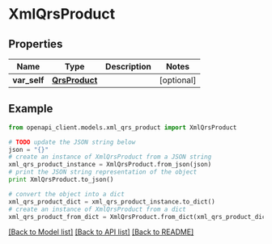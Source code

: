 # XmlQrsProduct


## Properties
Name | Type | Description | Notes
------------ | ------------- | ------------- | -------------
**var_self** | [**QrsProduct**](QrsProduct.md) |  | [optional] 

## Example

```python
from openapi_client.models.xml_qrs_product import XmlQrsProduct

# TODO update the JSON string below
json = "{}"
# create an instance of XmlQrsProduct from a JSON string
xml_qrs_product_instance = XmlQrsProduct.from_json(json)
# print the JSON string representation of the object
print XmlQrsProduct.to_json()

# convert the object into a dict
xml_qrs_product_dict = xml_qrs_product_instance.to_dict()
# create an instance of XmlQrsProduct from a dict
xml_qrs_product_from_dict = XmlQrsProduct.from_dict(xml_qrs_product_dict)
```
[[Back to Model list]](../README.md#documentation-for-models) [[Back to API list]](../README.md#documentation-for-api-endpoints) [[Back to README]](../README.md)



